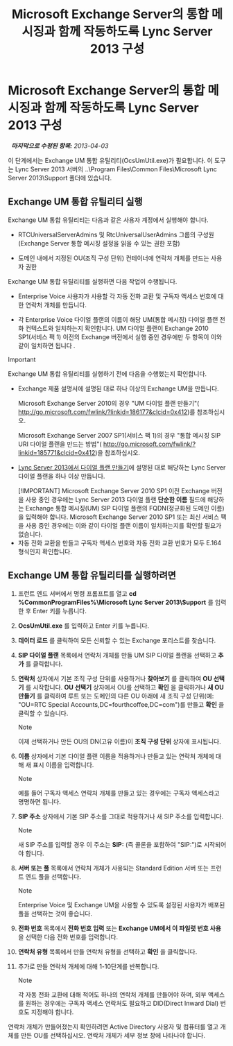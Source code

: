 ﻿---
title: "Microsoft Exchange Server의 통합 메시징과 함께 작동하도록 Lync Server 2013 구성"
TOCTitle: Microsoft Exchange Server의 통합 메시징과 함께 작동하도록 Lync Server 2013 구성
ms:assetid: 1098ae4d-f57f-44f3-804e-39889d9fc14e
ms:mtpsurl: https://technet.microsoft.com/ko-kr/library/Gg398193(v=OCS.15)
ms:contentKeyID: 49302840
ms.date: 08/10/2015
mtps_version: v=OCS.15
ms.translationtype: HT
---

# Microsoft Exchange Server의 통합 메시징과 함께 작동하도록 Lync Server 2013 구성

 
_**마지막으로 수정된 항목:** 2013-04-03_

이 단계에서는 Exchange UM 통합 유틸리티(OcsUmUtil.exe)가 필요합니다. 이 도구는 Lync Server 2013 서버의 ..\\Program Files\\Common Files\\Microsoft Lync Server 2013\\Support 폴더에 있습니다.

## Exchange UM 통합 유틸리티 실행

Exchange UM 통합 유틸리티는 다음과 같은 사용자 계정에서 실행해야 합니다.

  - RTCUniversalServerAdmins 및 RtcUniversalUserAdmins 그룹의 구성원(Exchange Server 통합 메시징 설정을 읽을 수 있는 권한 포함)

  - 도메인 내에서 지정된 OU(조직 구성 단위) 컨테이너에 연락처 개체를 만드는 사용자 권한

Exchange UM 통합 유틸리티를 실행하면 다음 작업이 수행됩니다.

  - Enterprise Voice 사용자가 사용할 각 자동 전화 교환 및 구독자 액세스 번호에 대한 연락처 개체를 만듭니다.

  - 각 Enterprise Voice 다이얼 플랜의 이름이 해당 UM(통합 메시징) 다이얼 플랜 전화 컨텍스트와 일치하는지 확인합니다. UM 다이얼 플랜이 Exchange 2010 SP1(서비스 팩 1) 이전의 Exchange 버전에서 실행 중인 경우에만 두 항목이 이와 같이 일치하면 됩니다 *.*

> [!IMPORTANT]  
> Exchange UM 통합 유틸리티를 실행하기 전에 다음을 수행했는지 확인합니다.
> <ul>
> <li><p>Exchange 제품 설명서에 설명된 대로 하나 이상의 Exchange UM을 만듭니다.</p>
> <p>Microsoft Exchange Server 2010의 경우 &quot;UM 다이얼 플랜 만들기&quot;( <a href="http://go.microsoft.com/fwlink/?linkid=186177%26clcid=0x412" class="uri">http://go.microsoft.com/fwlink/?linkid=186177&amp;clcid=0x412</a>)를 참조하십시오.</p>
> <p>Microsoft Exchange Server 2007 SP1(서비스 팩 1)의 경우 &quot;통합 메시징 SIP URI 다이얼 플랜을 만드는 방법&quot;( <a href="http://go.microsoft.com/fwlink/?linkid=185771%26clcid=0x412" class="uri">http://go.microsoft.com/fwlink/?linkid=185771&amp;clcid=0x412</a>)을 참조하십시오.</p></li>
> <li><p><a href="lync-server-2013-create-a-dial-plan.md">Lync Server 2013에서 다이얼 플랜 만들기</a>에 설명된 대로 해당하는 Lync Server 다이얼 플랜을 하나 이상 만듭니다.</p>
> [!IMPORTANT]  
> Microsoft Exchange Server 2010 SP1 이전 Exchange 버전을 사용 중인 경우에는 Lync Server 2013 다이얼 플랜 <STRONG>단순한 이름</STRONG> 필드에 해당하는 Exchange 통합 메시징(UM) SIP 다이얼 플랜의 FQDN(정규화된 도메인 이름)을 입력해야 합니다. Microsoft Exchange Server 2010 SP1 또는 최신 서비스 팩을 사용 중인 경우에는 이와 같이 다이얼 플랜 이름이 일치하는지를 확인할 필요가 없습니다.</li>
> <li>자동 전화 교환을 만들고 구독자 액세스 번호와 자동 전화 교환 번호가 모두 E.164 형식인지 확인합니다.</li></ul>


## Exchange UM 통합 유틸리티를 실행하려면

1.  프런트 엔드 서버에서 명령 프롬프트를 열고 **cd %CommonProgramFiles%\\Microsoft Lync Server 2013\\Support** 를 입력한 후 Enter 키를 누릅니다.

2.  **OcsUmUtil.exe** 를 입력하고 Enter 키를 누릅니다.

3.  **데이터 로드** 를 클릭하여 모든 신뢰할 수 있는 Exchange 포리스트를 찾습니다.

4.  **SIP 다이얼 플랜** 목록에서 연락처 개체를 만들 UM SIP 다이얼 플랜을 선택하고 **추가** 를 클릭합니다.

5.  **연락처** 상자에서 기본 조직 구성 단위를 사용하거나 **찾아보기** 를 클릭하여 **OU 선택기** 를 시작합니다. **OU 선택기** 상자에서 OU를 선택하고 **확인** 을 클릭하거나 **새 OU 만들기** 를 클릭하여 루트 또는 도메인의 다른 OU 아래에 새 조직 구성 단위(예: "OU=RTC Special Accounts,DC=fourthcoffee,DC=com")를 만들고 **확인** 을 클릭할 수 있습니다.
    

    > [!NOTE]
    > 이제 선택하거나 만든 OU의 DN(고유 이름)이 <STRONG>조직 구성 단위</STRONG> 상자에 표시됩니다.



6.  **이름** 상자에서 기본 다이얼 플랜 이름을 적용하거나 만들고 있는 연락처 개체에 대해 새 표시 이름을 입력합니다.
    

    > [!NOTE]
    > 예를 들어 구독자 액세스 연락처 개체를 만들고 있는 경우에는 구독자 액세스라고 명명하면 됩니다.



7.  **SIP 주소** 상자에서 기본 SIP 주소를 그대로 적용하거나 새 SIP 주소를 입력합니다.
    

    > [!NOTE]
    > 새 SIP 주소를 입력할 경우 이 주소는 <STRONG>SIP:</STRONG> (즉 콜론을 포함하여 "SIP:")로 시작되어야 합니다.



8.  **서버 또는 풀** 목록에서 연락처 개체가 사용되는 Standard Edition 서버 또는 프런트 엔드 풀을 선택합니다.
    

    > [!NOTE]
    > Enterprise Voice 및 Exchange UM을 사용할 수 있도록 설정된 사용자가 배포된 풀을 선택하는 것이 좋습니다.


9.  **전화 번호** 목록에서 **전화 번호 입력** 또는 **Exchange UM에서 이 파일럿 번호 사용** 을 선택한 다음 전화 번호를 입력합니다.

10. **연락처 유형** 목록에서 만들 연락처 유형을 선택하고 **확인** 을 클릭합니다.

11. 추가로 만들 연락처 개체에 대해 1-10단계를 반복합니다.
    

    > [!NOTE]
    > 각 자동 전화 교환에 대해 적어도 하나의 연락처 개체를 만들어야 하며, 외부 액세스를 원하는 경우에는 구독자 액세스 연락처도 필요하고 DID(Direct Inward Dial) 번호도 지정해야 합니다.



연락처 개체가 만들어졌는지 확인하려면 Active Directory 사용자 및 컴퓨터를 열고 개체를 만든 OU를 선택하십시오. 연락처 개체가 세부 정보 창에 나타나야 합니다.


